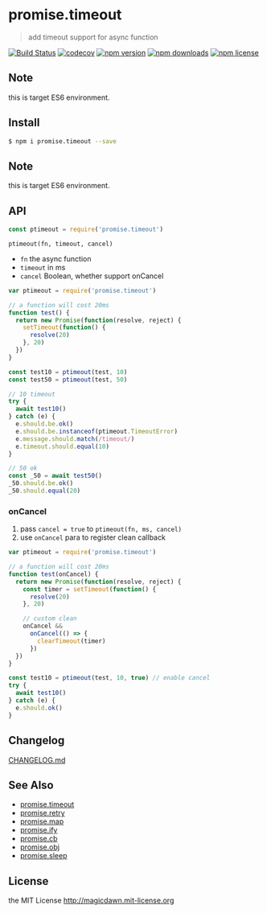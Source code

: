 <!-- template for package readme -->

# promise.timeout

> add timeout support for async function

[![Build Status](https://img.shields.io/travis/magicdawn/promise.x.svg?style=flat-square)](https://travis-ci.org/magicdawn/promise.x)
[![codecov](https://codecov.io/gh/magicdawn/promise.x/branch/master/graph/badge.svg?flag=ptimeout)](https://codecov.io/gh/magicdawn/promise.x)
[![npm version](https://img.shields.io/npm/v/promise.timeout.svg?style=flat-square)](https://www.npmjs.com/package/promise.timeout)
[![npm downloads](https://img.shields.io/npm/dm/promise.timeout.svg?style=flat-square)](https://www.npmjs.com/package/promise.timeout)
[![npm license](https://img.shields.io/npm/l/promise.timeout.svg?style=flat-square)](http://magicdawn.mit-license.org)

## Note

this is target ES6 environment.

## Install

```sh
$ npm i promise.timeout --save
```

## Note

this is target ES6 environment.

## API

```js
const ptimeout = require('promise.timeout')
```

`ptimeout(fn, timeout, cancel)`

- `fn` the async function
- `timeout` in ms
- `cancel` Boolean, whether support onCancel

```js
var ptimeout = require('promise.timeout')

// a function will cost 20ms
function test() {
  return new Promise(function(resolve, reject) {
    setTimeout(function() {
      resolve(20)
    }, 20)
  })
}

const test10 = ptimeout(test, 10)
const test50 = ptimeout(test, 50)

// 10 timeout
try {
  await test10()
} catch (e) {
  e.should.be.ok()
  e.should.be.instanceof(ptimeout.TimeoutError)
  e.message.should.match(/timeout/)
  e.timeout.should.equal(10)
}

// 50 ok
const _50 = await test50()
_50.should.be.ok()
_50.should.equal(20)
```

### onCancel

1. pass `cancel = true` to `ptimeout(fn, ms, cancel)`
2. use `onCancel` para to register clean callback

```js
var ptimeout = require('promise.timeout')

// a function will cost 20ms
function test(onCancel) {
  return new Promise(function(resolve, reject) {
    const timer = setTimeout(function() {
      resolve(20)
    }, 20)

    // custom clean
    onCancel &&
      onCancel(() => {
        clearTimeout(timer)
      })
  })
}

const test10 = ptimeout(test, 10, true) // enable cancel
try {
  await test10()
} catch (e) {
  e.should.ok()
}
```

## Changelog

[CHANGELOG.md](CHANGELOG.md)

## See Also

- [promise.timeout](https://github.com/magicdawn/promise.x/promise.timeout)
- [promise.retry](https://github.com/magicdawn/promise.x/promise.retry)
- [promise.map](https://github.com/magicdawn/promise.x/promise.map)
- [promise.ify](https://github.com/magicdawn/promise.x/promise.ify)
- [promise.cb](https://github.com/magicdawn/promise.x/promise.cb)
- [promise.obj](https://github.com/magicdawn/promise.x/promise.obj)
- [promise.sleep](https://github.com/magicdawn/promise.x/promise.sleep)

## License

the MIT License http://magicdawn.mit-license.org
